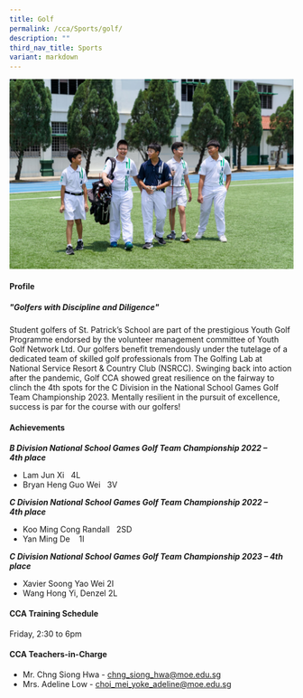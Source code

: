 ```yaml
---
title: Golf
permalink: /cca/Sports/golf/
description: ""
third_nav_title: Sports
variant: markdown
---
```

![](/images/Updates%20for%202025/golf_small.jpg)
		 
#### **Profile**

##### **"Golfers with Discipline and Diligence"**

Student golfers of St. Patrick’s School are part of the prestigious Youth Golf Programme endorsed by the volunteer management committee of Youth Golf Network Ltd. Our golfers benefit tremendously under the tutelage of a dedicated team of skilled golf professionals from The Golfing Lab at National Service Resort &amp; Country Club (NSRCC). Swinging back into action after the pandemic, Golf CCA showed great resilience on the fairway to clinch the 4th spots for the C Division in the National School Games Golf Team Championship 2023. Mentally resilient in the pursuit of excellence, success is par for the course with our golfers!

#### **Achievements**

**_B Division National School Games Golf Team Championship 2022 – 4th&nbsp;place_**

*  Lam Jun Xi &nbsp; 4L
*  Bryan Heng Guo Wei &nbsp; 3V

**_C Division National School Games Golf Team Championship 2022 – 4th&nbsp;place_**

*   Koo Ming Cong Randall&nbsp;&nbsp; 2SD
*   Yan Ming De&nbsp;&nbsp;&nbsp; 1I

**_C Division National School Games Golf Team Championship 2023 – 4th place_**

* Xavier Soong Yao Wei    2I
* Wang Hong Yi, Denzel   2L

#### **CCA Training Schedule**

Friday, 2:30 to 6pm

#### **CCA Teachers-in-Charge**

* Mr. Chng Siong Hwa - [chng_siong_hwa@moe.edu.sg](mailto:chng_siong_hwa@moe.edu.sg)
* Mrs. Adeline Low - [choi_mei_yoke_adeline@moe.edu.sg](mailto:choi_mei_yoke_adeline@moe.edu.sg)